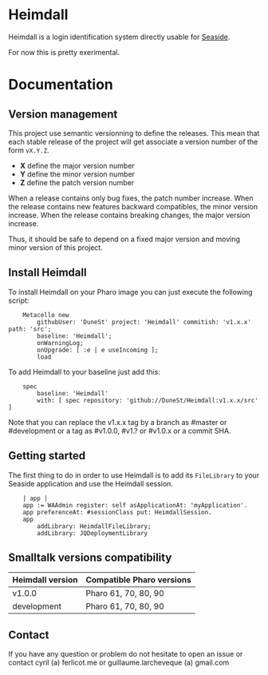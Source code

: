 # Heimdall

Heimdall is a login identification system directly usable for [Seaside](https://github.com/SeasideSt/Seaside). 

For now this is pretty exerimental. 

# Documentation

## Version management 

This project use semantic versionning to define the releases. This mean that each stable release of the project will get associate a version number of the form `vX.Y.Z`. 

- **X** define the major version number
- **Y** define the minor version number 
- **Z** define the patch version number

When a release contains only bug fixes, the patch number increase. When the release contains new features backward compatibles, the minor version increase. When the release contains breaking changes, the major version increase. 

Thus, it should be safe to depend on a fixed major version and moving minor version of this project.

## Install Heimdall

To install Heimdall on your Pharo image you can just execute the following script:

```Smalltalk
    Metacello new
    	githubUser: 'DuneSt' project: 'Heimdall' commitish: 'v1.x.x' path: 'src';
    	baseline: 'Heimdall';
    	onWarningLog;
		onUpgrade: [ :e | e useIncoming ];
    	load
```

To add Heimdall to your baseline just add this:

```Smalltalk
    spec
    	baseline: 'Heimdall'
    	with: [ spec repository: 'github://DuneSt/Heimdall:v1.x.x/src' ]
```

Note that you can replace the v1.x.x tag by a branch as #master or #development or a tag as #v1.0.0, #v1.? or #v1.0.x or a commit SHA.

## Getting started 

The first thing to do in order to use Heimdall is to add its `FileLibrary` to your Seaside application and use the Heimdall session.

```Smalltalk
	| app |
	app := WAAdmin register: self asApplicationAt: 'myApplication'.
	app preferenceAt: #sessionClass put: HeimdallSession.
	app
		addLibrary: HeimdallFileLibrary;
		addLibrary: JQDeploymentLibrary
```

## Smalltalk versions compatibility

| Heimdall version 	| Compatible Pharo versions 	|
|------------------	|---------------------------	|
| v1.0.0	   		| Pharo 61, 70, 80, 90         	|
| development      	| Pharo 61, 70, 80, 90         	|

## Contact

If you have any question or problem do not hesitate to open an issue or contact cyril (a) ferlicot.me or guillaume.larcheveque (a) gmail.com


